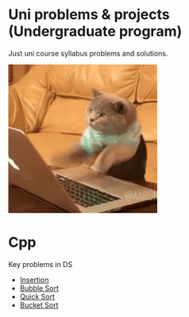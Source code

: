 # Uni problems & projects (Undergraduate program)
Just uni course syllabus problems and solutions.

![Banner](Assets/cat-computer.gif)


# Cpp
Key problems in DS
- [Insertion](3A/Data%20structure/Array%20topics/array_insertion.cpp)
- [Bubble Sort](3A/Data%20structure/Array%20topics/array_bubble_sort.cpp)
- [Quick Sort](3A/Data%20structure/sort/quick_sort.cpp)
- [Bucket Sort](3A/Data%20structure/sort/bucket_sort.cpp)


